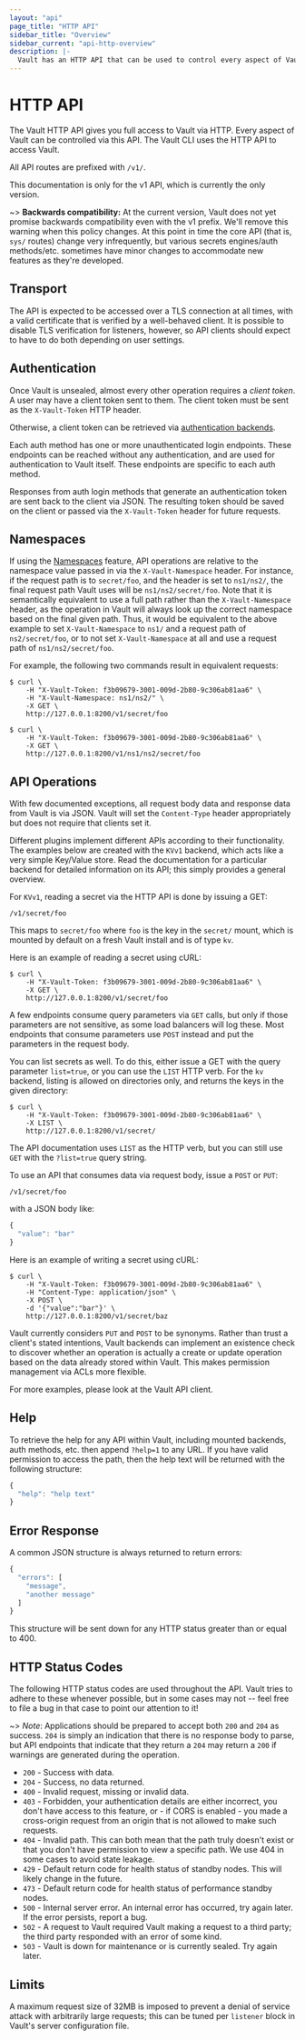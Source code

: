 ```yaml
---
layout: "api"
page_title: "HTTP API"
sidebar_title: "Overview"
sidebar_current: "api-http-overview"
description: |-
  Vault has an HTTP API that can be used to control every aspect of Vault.
---
```


# HTTP API

The Vault HTTP API gives you full access to Vault via HTTP. Every aspect of
Vault can be controlled via this API. The Vault CLI uses the HTTP API to access
Vault.

All API routes are prefixed with `/v1/`.

This documentation is only for the v1 API, which is currently the only version.

  ~> **Backwards compatibility:** At the current version, Vault does not yet
  promise backwards compatibility even with the v1 prefix. We'll remove this
  warning when this policy changes. At this point in time the core API (that
  is, `sys/` routes) change very infrequently, but various secrets engines/auth
  methods/etc. sometimes have minor changes to accommodate new features as
  they're developed.

## Transport

The API is expected to be accessed over a TLS connection at all times, with a
valid certificate that is verified by a well-behaved client. It is possible to
disable TLS verification for listeners, however, so API clients should expect
to have to do both depending on user settings.

## Authentication

Once Vault is unsealed, almost every other operation requires a _client token_.
A user may have a client token sent to them.  The client token must be sent as
the `X-Vault-Token` HTTP header.

Otherwise, a client token can be retrieved via [authentication
backends](/docs/auth/index.html).

Each auth method has one or more unauthenticated login endpoints. These
endpoints can be reached without any authentication, and are used for
authentication to Vault itself. These endpoints are specific to each auth
method.

Responses from auth login methods that generate an authentication token are
sent back to the client via JSON. The resulting token should be saved on the
client or passed via the `X-Vault-Token` header for future requests.

## Namespaces

If using the [Namespaces](/docs/enterprise/namespaces/index.html) feature, API
operations are relative to the namespace value passed in via the
`X-Vault-Namespace` header. For instance, if the request path is to
`secret/foo`, and the header is set to `ns1/ns2/`, the final request path Vault
uses will be `ns1/ns2/secret/foo`. Note that it is semantically equivalent to
use a full path rather than the `X-Vault-Namespace` header, as the operation in
Vault will always look up the correct namespace based on the final given path.
Thus, it would be equivalent to the above example to set `X-Vault-Namespace` to
`ns1/` and a request path of `ns2/secret/foo`, or to not set
`X-Vault-Namespace` at all and use a request path of `ns1/ns2/secret/foo`.

For example, the following two commands result in equivalent requests:

```shell
$ curl \
    -H "X-Vault-Token: f3b09679-3001-009d-2b80-9c306ab81aa6" \
    -H "X-Vault-Namespace: ns1/ns2/" \
    -X GET \
    http://127.0.0.1:8200/v1/secret/foo
```

```shell
$ curl \
    -H "X-Vault-Token: f3b09679-3001-009d-2b80-9c306ab81aa6" \
    -X GET \
    http://127.0.0.1:8200/v1/ns1/ns2/secret/foo
```

## API Operations

With few documented exceptions, all request body data and response data from
Vault is via JSON. Vault will set the `Content-Type` header appropriately but
does not require that clients set it.

Different plugins implement different APIs according to their functionality.
The examples below are created with the `KVv1` backend, which acts like a very
simple Key/Value store. Read the documentation for a particular backend for
detailed information on its API; this simply provides a general overview.

For `KVv1`, reading a secret via the HTTP API is done by issuing a GET:

```text
/v1/secret/foo
```

This maps to `secret/foo` where `foo` is the key in the `secret/` mount, which
is mounted by default on a fresh Vault install and is of type `kv`.

Here is an example of reading a secret using cURL:

```shell
$ curl \
    -H "X-Vault-Token: f3b09679-3001-009d-2b80-9c306ab81aa6" \
    -X GET \
    http://127.0.0.1:8200/v1/secret/foo
```

A few endpoints consume query parameters via `GET` calls, but only if those
parameters are not sensitive, as some load balancers will log these. Most
endpoints that consume parameters use `POST` instead and put the parameters in
the request body.

You can list secrets as well. To do this, either issue a GET with the query
parameter `list=true`, or you can use the `LIST` HTTP verb. For the `kv`
backend, listing is allowed on directories only, and returns the keys in the
given directory:

```shell
$ curl \
    -H "X-Vault-Token: f3b09679-3001-009d-2b80-9c306ab81aa6" \
    -X LIST \
    http://127.0.0.1:8200/v1/secret/
```

The API documentation uses `LIST` as the HTTP verb, but you can still use `GET`
with the `?list=true` query string.

To use an API that consumes data via request body, issue a `POST` or `PUT`:

```text
/v1/secret/foo
```

with a JSON body like:

```javascript
{
  "value": "bar"
}
```

Here is an example of writing a secret using cURL:

```shell
$ curl \
    -H "X-Vault-Token: f3b09679-3001-009d-2b80-9c306ab81aa6" \
    -H "Content-Type: application/json" \
    -X POST \
    -d '{"value":"bar"}' \
    http://127.0.0.1:8200/v1/secret/baz
```

Vault currently considers `PUT` and `POST` to be synonyms. Rather than trust a
client's stated intentions, Vault backends can implement an existence check to
discover whether an operation is actually a create or update operation based on
the data already stored within Vault. This makes permission management via ACLs
more flexible.

For more examples, please look at the Vault API client.

## Help

To retrieve the help for any API within Vault, including mounted backends, auth
methods, etc. then append `?help=1` to any URL. If you have valid permission to
access the path, then the help text will be returned with the following
structure:

```javascript
{
  "help": "help text"
}
```

## Error Response

A common JSON structure is always returned to return errors:

```javascript
{
  "errors": [
    "message",
    "another message"
  ]
}
```

This structure will be sent down for any HTTP status greater than
or equal to 400.

## HTTP Status Codes

The following HTTP status codes are used throughout the API. Vault tries to
adhere to these whenever possible, but in some cases may not -- feel free to
file a bug in that case to point our attention to it!

~> *Note*: Applications should be prepared to accept both `200` and `204` as
success. `204` is simply an indication that there is no response body to parse,
but API endpoints that indicate that they return a `204` may return a `200` if
warnings are generated during the operation.

- `200` - Success with data.
- `204` - Success, no data returned.
- `400` - Invalid request, missing or invalid data.
- `403` - Forbidden, your authentication details are either incorrect, you
  don't have access to this feature, or - if CORS is enabled - you made a
  cross-origin request from an origin that is not allowed to make such
  requests.
- `404` - Invalid path. This can both mean that the path truly doesn't exist or
  that you don't have permission to view a specific path. We use 404 in some
  cases to avoid state leakage.
- `429` - Default return code for health status of standby nodes. This will
  likely change in the future.
- `473` - Default return code for health status of performance standby nodes.
- `500` - Internal server error. An internal error has occurred, try again
  later. If the error persists, report a bug.
- `502` - A request to Vault required Vault making a request to a third party;
  the third party responded with an error of some kind.
- `503` - Vault is down for maintenance or is currently sealed.  Try again
  later.

## Limits

A maximum request size of 32MB is imposed to prevent a denial of service attack
with arbitrarily large requests; this can be tuned per `listener` block in
Vault's server configuration file.
